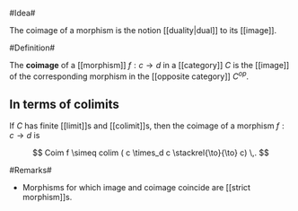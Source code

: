 #Idea#

The coimage of a morphism is the notion [[duality|dual]] to its [[image]].

#Definition#

The **coimage** of a [[morphism]] $f : c \to d$ in a [[category]] $C$ is the [[image]] of the corresponding morphism in the [[opposite category]] $C^{op}$.

## In terms of colimits ##

If $C$ has finite [[limit]]s and [[colimit]]s, then the coimage of a morphism $f : c \to d$ is

$$
  Coim f \simeq colim ( c \times_d c \stackrel{\to}{\to} c)
  \,.
$$

#Remarks#

* Morphisms for which image and coimage coincide are [[strict morphism]]s.
